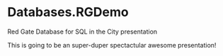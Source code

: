 Databases.RGDemo
================

Red Gate Database for SQL in the City presentation

This is going to be an super-duper spectactular awesome presentation!